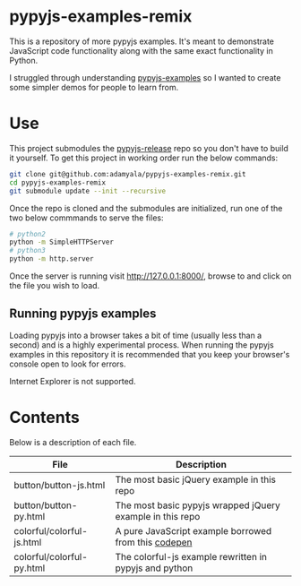 # pypyjs-examples-remix

This is a repository of more pypyjs examples. It's meant to demonstrate JavaScript code functionality along with the same exact functionality in Python.

I struggled through understanding [pypyjs-examples](https://github.com/pypyjs/pypyjs-examples) so I wanted to create some simpler demos for people to learn from.

# Use

This project submodules the [pypyjs-release](https://github.com/pypyjs/pypyjs-release) repo so you don't have to build it yourself. To get this project in working order run the below commands:

```bash
git clone git@github.com:adamyala/pypyjs-examples-remix.git
cd pypyjs-examples-remix
git submodule update --init --recursive
```

Once the repo is cloned and the submodules are initialized, run one of the two below commmands to serve the files:

```bash
# python2
python -m SimpleHTTPServer
# python3
python -m http.server
```

Once the server is running visit http://127.0.0.1:8000/, browse to and click on the file you wish to load.

## Running pypyjs examples

Loading pypyjs into a browser takes a bit of time (usually less than a second) and is a highly experimental process. When running the pypyjs examples in this repository it is recommended that you keep your browser's console open to look for errors.

Internet Explorer is not supported.

# Contents

Below is a description of each file.

<table>
    <thead>
        <tr>
            <th>File</th>
            <th>Description</th>
        </tr>
    </thead>
    <tbody>
        <tr>
            <td>button/button-js.html</td>
            <td>The most basic jQuery example in this repo</td>
        </tr>
        <tr>
            <td>button/button-py.html</td>
            <td>The most basic pypyjs wrapped jQuery example in this repo</td>
        </tr>
        <tr>
            <td>colorful/colorful-js.html</td>
            <td>A pure JavaScript example borrowed from this <a href="https://codepen.io/raftastrock/pen/paufw">codepen</a></td>
        </tr>
        <tr>
            <td>colorful/colorful-py.html</td>
            <td>The colorful-js example rewritten in pypyjs and python</td>
        </tr>
    </tbody>
</table>
